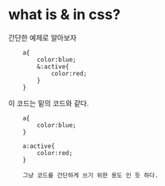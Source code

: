 # what is & in css?

간단한 예제로 알아보자

```
    a{
        color:blue;
        &:active{
            color:red;
        }
    }
```
이 코드는 밑의 코드와 같다.  

```
    a{
        color:blue;
    }

    a:active{
        color:red;
    }

    그냥 코드를 간단하게 쓰기 위한 용도 인 듯 하다.  
    
